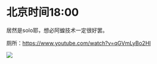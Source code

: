 # 北京时间18:00

居然是solo耶，想必阿蝗技术一定很好罢。

厕所：https://www.youtube.com/watch?v=qGVmLyBo2HI

<img style="max-height: 600px;" src="https://z3.ax1x.com/2021/03/26/6vkci6.png"></img>